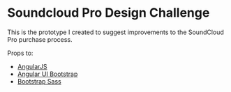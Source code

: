 Soundcloud Pro Design Challenge
==============

This is the prototype I created to suggest improvements to the SoundCloud Pro purchase process.

Props to:
- [AngularJS](http://angularjs.org/)
- [Angular UI Bootstrap](http://angular-ui.github.io/bootstrap/)
- [Bootstrap Sass](https://github.com/twbs/bootstrap-sass)
